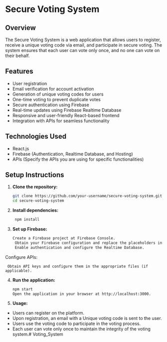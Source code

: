 # Secure Voting System

## Overview

The Secure Voting System is a web application that allows users to register, receive a unique voting code via email, and participate in secure voting. The system ensures that each user can vote only once, and no one can vote on their behalf.

## Features

- User registration
- Email verification for account activation
- Generation of unique voting codes for users
- One-time voting to prevent duplicate votes
- Secure authentication using Firebase
- Real-time updates using Firebase Realtime Database
- Responsive and user-friendly React-based frontend
- Integration with APIs for seamless functionality

## Technologies Used

- React.js
- Firebase (Authentication, Realtime Database, and Hosting)
- APIs (Specify the APIs you are using for specific functionalities)

## Setup Instructions



1. **Clone the repository:**

   ```bash
   git clone https://github.com/your-username/secure-voting-system.git
   cd secure-voting-system

2. **Install dependencies:**
   ```bash
    npm install
3. **Set up Firebase:**
     ```bash
     Create a Firebase project at Firebase Console.
      Obtain your Firebase configuration and replace the placeholders in src/firebase/firebaseConfig.js.
      Enable authentication and configure the Realtime Database.
Configure APIs:

     Obtain API keys and configure them in the appropriate files (if applicable).


4. **Run the application:**
    ```bash
    npm start
    Open the application in your browser at http://localhost:3000.

5. **Usage:**

- Users can register on the platform.
- Upon registration, an email with a  Unique voting code is sent to the user.
- Users use the voting code to  participate in the voting process.
- Each user can vote only once to maintain the integrity of the voting system.# Voting_System
